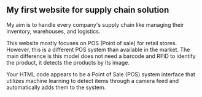 <h2> My first website for supply chain solution </h2> 
<p> My aim is to handle every company's supply chain like managing their inventory, warehouses, and logistics. </p>
<p> This website mostly focuses on POS (Point of sale) for retail stores. However, this is a different POS system than available in the market. The main difference is this model does not need a barcode and RFID to identify the product, it detects the products by its image.</p>
<p>Your HTML code appears to be a Point of Sale (POS) system interface that utilizes machine learning to detect items through a camera feed and automatically adds them to the system. </p>
